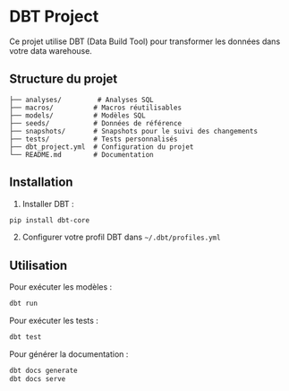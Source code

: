 # DBT Project

Ce projet utilise DBT (Data Build Tool) pour transformer les données dans votre data warehouse.

## Structure du projet

```
├── analyses/         # Analyses SQL
├── macros/          # Macros réutilisables
├── models/          # Modèles SQL
├── seeds/           # Données de référence
├── snapshots/       # Snapshots pour le suivi des changements
├── tests/           # Tests personnalisés
├── dbt_project.yml  # Configuration du projet
└── README.md        # Documentation
```

## Installation

1. Installer DBT :
```bash
pip install dbt-core
```

2. Configurer votre profil DBT dans `~/.dbt/profiles.yml`

## Utilisation

Pour exécuter les modèles :
```bash
dbt run
```

Pour exécuter les tests :
```bash
dbt test
```

Pour générer la documentation :
```bash
dbt docs generate
dbt docs serve
``` 